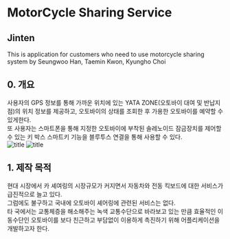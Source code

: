 # MotorCycle Sharing Service
## Jinten
This is application for customers who need to use motorcycle sharing system by Seungwoo Han, Taemin Kwon, Kyungho Choi

## 0. 개요
사용자의 GPS 정보를 통해 가까운 위치에 있는 YATA ZONE(오토바이 대여 및 반납지점)의 위치 정보를 제공하고, 오토바이의 상태를 조회한 후
가용한 오토바이를 예약할 수 있게한다.  
또 사용자는 스마트폰을 통해 지정한 오토바이에 부착된 솔레노이드 잠금장치를 제어할 수 있는 키 박스 스마트키 기능을 블루투스 연결을 통해 사용할 수 있다.  
  ![title](https://postfiles.pstatic.net/MjAyMDAzMDNfNDMg/MDAxNTgzMjMxNjYwNzY4.fH9V7WlGGLiIT_PFM_UYtJlmTc9nezD1F50NfY8GFsog.PFVmG5tk2jsXB7WQgu9IXDfkzKUr0M3gTU8ciWDPC6Qg.PNG.tom78/%EC%BA%A1%EC%B2%981.PNG?type=w773)
![title](https://postfiles.pstatic.net/MjAyMDAzMDNfMTg1/MDAxNTgzMjMxNjY0NDAy.JQBXnjPOk15BpTirR5TG0Fre3ANYQAGfPOtotTBzX1wg.ERMs-Oh4sk52gDtoXJxDFDR9tcGzejRsguO9dh5H5Fkg.PNG.tom78/%EC%BA%A1%EC%B2%982.PNG?type=w773)  
## 1. 제작 목적
현대 시장에서 카 셰여링의 시장규모가 커지면서 자동차와 전동 킥보드에 대한 서비스가 급진적으로 늘고 있다.  
그럼에도 불구하고 국내에 오토바이 셰어링에 관련된 서비스는 없다.  
타 국에서는 교통체증을 해소해주는 녹색 교통수단으로 바라보고 있는 만큼 효율적인 이동수단인 오토바이를 보다 친근하고 부담없이 이용하게 촉진하기 위해 어플리케이션을 개발하고자 한다.
